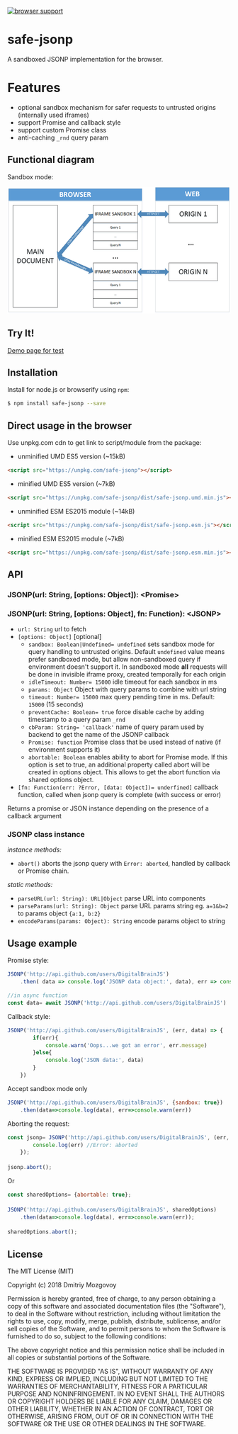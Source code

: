 [![browser support](https://ci.testling.com/DigitalBrainJS/safe-jsonp.png)
](https://ci.testling.com/DigitalBrainJS/safe-jsonp)

# safe-jsonp

A sandboxed JSONP implementation for the browser.

# Features
- optional sandbox mechanism for safer requests to untrusted origins (internally used iframes)
- support Promise and callback style
- support custom Promise class
- anti-caching `_rnd` query param

## Functional diagram
Sandbox mode: 

![Sandbox functional diagram](https://github.com/DigitalBrainJS/safe-jsonp/raw/master/public/safe-jsonp.png)

## Try It!
[Demo page for test](http://htmlpreview.github.io/?https://github.com/DigitalBrainJS/safe-jsonp/blob/master/public/index.html)

## Installation

Install for node.js or browserify using `npm`:

``` bash
$ npm install safe-jsonp --save
```

## Direct usage in the browser
Use unpkg.com cdn to get link to script/module from the package:
- unminified UMD ES5 version (~15kB)
```html
<script src="https://unpkg.com/safe-jsonp"></script>
```
- minified UMD ES5 version (~7kB)
```html
<script src="https://unpkg.com/safe-jsonp/dist/safe-jsonp.umd.min.js"></script>
```
- unminified ESM ES2015 module (~14kB)
```html
<script src="https://unpkg.com/safe-jsonp/dist/safe-jsonp.esm.js"></script>
```
- minified ESM ES2015 module (~7kB)
```html
<script src="https://unpkg.com/safe-jsonp/dist/safe-jsonp.esm.min.js"></script>
```


## API

### JSONP(url: String, [options: Object]): \<Promise>
### JSONP(url: String, [options: Object], fn: Function): \<JSONP>

  - `url: String` url to fetch
  - `[options: Object]` [optional]
      - `sandbox: Boolean|Undefined= undefined` sets sandbox mode for query handling to untrusted origins. 
      Default `undefined` value means prefer sandboxed mode, but allow non-sandboxed query if environment doesn't support it.
      In sandboxed mode **all** requests will be done in invisible iframe proxy, created temporally for each origin 
      - `idleTimeout: Number= 15000` idle timeout for each sandbox in ms
      - `params: Object` Object with query params to combine with url string
      - `timeout: Number= 15000` max query pending time in ms. Default: `15000` (15 seconds)
      - `preventCache: Boolean= true` force disable cache by adding timestamp to a query param `_rnd`
      - `cbParam: String= 'callback'` name of query param used by backend to get the name of the JSONP callback
      - `Promise: function` Promise class that be used instead of native (if environment supports it)  
      - `abortable: Boolean` enables ability to abort for Promise mode. If this option is set to true, 
      an additional property called abort will be created in options object. 
      This allows to get the abort function via shared options object.  
- `[fn: Function(err: ?Error, [data: Object])= underfined]` callback function, called when jsonp query is complete 
(with success or error)

Returns a promise or JSON instance depending on the presence of a callback argument

### JSONP class instance
*instance methods:*
  - `abort()` aborts the jsonp query with `Error: aborted`, handled by callback or Promise chain.

*static methods:*
  - `parseURL(url: String): URL|Object` parse URL into components
  - `parseParams(url: String): Object` parse URL params string eg. `a=1&b=2` to params object `{a:1, b:2}`
  - `encodeParams(params: Object): String` encode params object to string
  
## Usage example
Promise style:
```javascript
JSONP('http://api.github.com/users/DigitalBrainJS')
    .then( data => console.log('JSONP data object:', data), err => console.warn('Oops...we got an error', err.message))
```

```javascript
//in async function
const data= await JSONP('http://api.github.com/users/DigitalBrainJS')
```   

Callback style:
```javascript
JSONP('http://api.github.com/users/DigitalBrainJS', (err, data) => {
        if(err){
            console.warn('Oops...we got an error', err.message)
        }else{
            console.log('JSON data:', data)
        }    
    })
```

Accept sandbox mode only
```javascript
JSONP('http://api.github.com/users/DigitalBrainJS', {sandbox: true})
    .then(data=>console.log(data), err=>console.warn(err))

```

Aborting the request:
```javascript
const jsonp= JSONP('http://api.github.com/users/DigitalBrainJS', (err, data) => {
        console.log(err) //Error: aborted  
    });
    
jsonp.abort();
```
Or
```javascript
const sharedOptions= {abortable: true};

JSONP('http://api.github.com/users/DigitalBrainJS', sharedOptions)
    .then(data=>console.log(data), err=>console.warn(err));
    
sharedOptions.abort();
```

## License

The MIT License (MIT)

Copyright (c) 2018 Dmitriy Mozgovoy

Permission is hereby granted, free of charge, to any person obtaining a copy of this software and associated documentation files (the "Software"), to deal in the Software without restriction, including without limitation the rights to use, copy, modify, merge, publish, distribute, sublicense, and/or sell copies of the Software, and to permit persons to whom the Software is furnished to do so, subject to the following conditions:

The above copyright notice and this permission notice shall be included in all copies or substantial portions of the Software.

THE SOFTWARE IS PROVIDED "AS IS", WITHOUT WARRANTY OF ANY KIND, EXPRESS OR IMPLIED, INCLUDING BUT NOT LIMITED TO THE WARRANTIES OF MERCHANTABILITY, FITNESS FOR A PARTICULAR PURPOSE AND NONINFRINGEMENT. IN NO EVENT SHALL THE AUTHORS OR COPYRIGHT HOLDERS BE LIABLE FOR ANY CLAIM, DAMAGES OR OTHER LIABILITY, WHETHER IN AN ACTION OF CONTRACT, TORT OR OTHERWISE, ARISING FROM, OUT OF OR IN CONNECTION WITH THE SOFTWARE OR THE USE OR OTHER DEALINGS IN THE SOFTWARE.